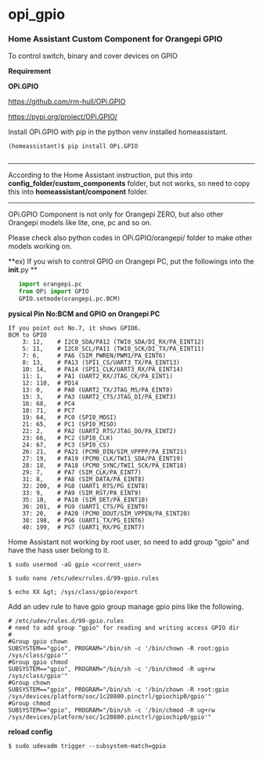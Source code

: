 # opi_gpio
### Home Assistant Custom Component for Orangepi GPIO

To control switch, binary and cover devices on GPIO 

**Requirement**

**OPi.GPIO**

https://github.com/rm-hull/OPi.GPIO

https://pypi.org/project/OPi.GPIO/

Install OPi.GPIO with pip in the python venv installed homeassistant.
```
(homeassistant)$ pip install OPi.GPIO
 
```
-------------

According to the Home Assistant instruction, put this into **config_folder/custom_components** folder, but not works, so need to copy this into **homeassistant/component** folder.

-------------
OPi.GPIO Component is not only for Orangepi ZERO, but also other Orangepi models like lite, one, pc and so on. 

Please check also python codes in OPi.GPIO/orangepi/ folder to make other models working on.

**ex) If you wish to control GPIO on Orangepi PC, put the followings into the  __init__.py **
```python
   import orangepi.pc
   from OPi import GPIO
   GPIO.setmode(orangepi.pc.BCM)
```

**pysical Pin No:BCM and GPIO on Orangepi PC**
```
If you point out No.7, it shows GPIO6.
BCM to GPIO
    3: 12,    # I2C0_SDA/PA12 (TWI0_SDA/DI_RX/PA_EINT12)
    5: 11,    # I2C0_SCL/PA11 (TWI0_SCK/DI_TX/PA_EINT11)
    7: 6,     # PA6 (SIM_PWREN/PWM1/PA_EINT6)
    8: 13,    # PA13 (SPI1_CS/UART3_TX/PA_EINT13)
    10: 14,   # PA14 (SPI1_CLK/UART3_RX/PA_EINT14)
    11: 1,    # PA1 (UART2_RX/JTAG_CK/PA_EINT1)
    12: 110,  # PD14
    13: 0,    # PA0 (UART2_TX/JTAG_MS/PA_EINT0)
    15: 3,    # PA3 (UART2_CTS/JTAG_DI/PA_EINT3)
    16: 68,   # PC4
    18: 71,   # PC7
    19: 64,   # PC0 (SPI0_MOSI)
    21: 65,   # PC1 (SPI0_MISO)
    22: 2,    # PA2 (UART2_RTS/JTAG_DO/PA_EINT2)
    23: 66,   # PC2 (SPI0_CLK)
    24: 67,   # PC3 (SPI0_CS)
    26: 21,   # PA21 (PCM0_DIN/SIM_VPPPP/PA_EINT21)
    27: 19,   # PA19 (PCM0_CLK/TWI1_SDA/PA_EINT19)
    28: 18,   # PA18 (PCM0_SYNC/TWI1_SCK/PA_EINT18)
    29: 7,    # PA7 (SIM_CLK/PA_EINT7)
    31: 8,    # PA8 (SIM_DATA/PA_EINT8)
    32: 200,  # PG8 (UART1_RTS/PG_EINT8)
    33: 9,    # PA9 (SIM_RST/PA_EINT9)
    35: 10,   # PA10 (SIM_DET/PA_EINT10)
    36: 201,  # PG9 (UART1_CTS/PG_EINT9)
    37: 20,   # PA20 (PCM0_DOUT/SIM_VPPEN/PA_EINT20)
    38: 198,  # PG6 (UART1_TX/PG_EINT6)
    40: 199,  # PG7 (UART1_RX/PG_EINT7)
```   

Home Assistant not working by root user, so need to add group "gpio" and have the hass user belong to it.

```
$ sudo usermod -aG gpio <current_user>
```

```
$ sudo nano /etc/udev/rules.d/99-gpio.rules
```

```
$ echo XX &gt; /sys/class/gpio/export
```
Add an udev rule to have gpio group manage gpio pins like the following. 
```
# /etc/udev/rules.d/99-gpio.rules
# need to add group "gpio" for reading and writing access GPIO dir
#
#Group gpio chown
SUBSYSTEM=="gpio", PROGRAM="/bin/sh -c '/bin/chown -R root:gpio /sys/class/gpio'"
#Group gpio chmod
SUBSYSTEM=="gpio", PROGRAM="/bin/sh -c '/bin/chmod -R ug+rw /sys/class/gpio'"
#Group chown
SUBSYSTEM=="gpio", PROGRAM="/bin/sh -c '/bin/chown -R root:gpio /sys/devices/platform/soc/1c20800.pinctrl/gpiochip0/gpio'"
#Group chmod
SUBSYSTEM=="gpio", PROGRAM="/bin/sh -c '/bin/chmod -R ug+rw /sys/devices/platform/soc/1c20800.pinctrl/gpiochip0/gpio'"

```
**reload config**
```
$ sudo udevadm trigger --subsystem-match=gpio
```

